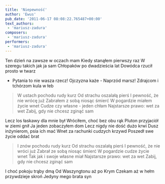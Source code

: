 ```yaml
---
title: 'Niepewność'
author: 'Ewus'
pub_date: '2011-06-17 08:08:22.765487+00:00'
text_authors:
 - 'mariusz-zadura'
composers:
 - 'mariusz-zadura'
performers:
 - 'mariusz-zadura'
---
```


Ten dzień na zawsze w oczach mam
Kiedy stanąłem pierwszy raz
W szeregu takich jak ja sam
Chłopaków po dwadzieścia lat
Dowódca rzucił prosto w twarz
- Pytania to nie wasza rzecz!
Ojczyzna każe - Naprzód marsz!
Zdrajcom i tchórzom kula w łeb

>W ustach pochodu rudy kurz
>Od strachu oszalałą pierś
>I pewność, że nie wrócę już
>Zabrałem z sobą niosąc śmierć
>W pogardzie miałem życie wnet
>Cudze czy własne - jeden chłam
>Najstarsze prawo: wet za wet
>Zabij, gdy nie chcesz zginąć sam

Lecz los łaskawy dla mnie był
Wróciłem, choć bez obu rąk
Pluton przyjaciół w ziemi gnił
Ja jeden zobaczyłem dom
Lecz nigdy nie dość dużo krwi
Dusz inżynierom, psia ich mać
Wnet za rachunki cudzych krzywd
Poszedł swe życie oddać brat

>I znów pochodu rudy kurz
>Od strachu oszalałą pierś
>I pewność, że nie wróci już
>Zabrał ze sobą niosąc śmierć
>W pogardzie cudze życie wnet
>Tak jak i swoje własne miał
>Najstarsze prawo: wet za wet
>Zabij, gdy nie chcesz zginąć sam

I choć pokoju trąby dmą
Od Waszyngtonu aż po Krym
Czekam aż w hełm przywdzieje skroń
Jedyny mego brata syn